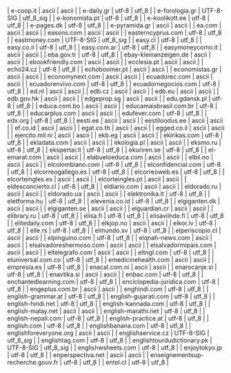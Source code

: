 | e-coop.it | ascii | ascii |
| e-daily.gr | utf-8 | utf_8 |
| e-forologia.gr | UTF-8-SIG | utf_8_sig |
| e-konomista.pt | utf-8 | utf_8 |
| e-koolikott.ee | utf-8 | utf_8 |
| e-pages.dk | utf-8 | utf_8 |
| e-pyramida.gr | ascii | ascii |
| ea.com | ascii | ascii |
| easons.com | ascii | ascii |
| easterncyprus.com | utf-8 | utf_8 |
| eastmoney.com | UTF-8-SIG | utf_8_sig |
| easy.cl | utf-8 | utf_8 |
| easy.co.il | utf-8 | utf_8 |
| easy.com.ar | utf-8 | utf_8 |
| easymoneycomo.it | ascii | ascii |
| eba.gov.tr | utf-8 | utf_8 |
| ebay-kleinanzeigen.de | ascii | ascii |
| ebookfriendly.com | ascii | ascii |
| ecclesia.pt | ascii | ascii |
| echo24.cz | utf-8 | utf_8 |
| echoboomer.pt | ascii | ascii |
| economistas.gr | ascii | ascii |
| economynext.com | ascii | ascii |
| ecuadorec.com | ascii | ascii |
| ecuadorenvivo.com | utf-8 | utf_8 |
| ecuadornegocios.com | utf-8 | utf_8 |
| ed.nl | ascii | ascii |
| edb.cz | ascii | ascii |
| edb.eu | ascii | ascii |
| edb.gov.hk | ascii | ascii |
| edgeprop.sg | ascii | ascii |
| edu.gdansk.pl | utf-8 | utf_8 |
| educa.com.bo | ascii | ascii |
| educamaisbrasil.com.br | utf-8 | utf_8 |
| educarplus.com | ascii | ascii |
| edufever.com | utf-8 | utf_8 |
| edx.org | utf-8 | utf_8 |
| eesti.ee | ascii | ascii |
| eestiloodus.ee | ascii | ascii |
| ef.co.id | ascii | ascii |
| egat.co.th | ascii | ascii |
| egged.co.il | ascii | ascii |
| ejercito.mil.ni | ascii | ascii |
| ekb.eg | ascii | ascii |
| ekirikas.com | utf-8 | utf_8 |
| ekladata.com | ascii | ascii |
| ekologia.pl | ascii | ascii |
| eksmo.ru | utf-8 | utf_8 |
| ekspertai.lt | utf-8 | utf_8 |
| ekuriren.se | utf-8 | utf_8 |
| el-emarat.com | ascii | ascii |
| elabueloeduca.com | ascii | ascii |
| elbil.no | ascii | ascii |
| elcolombiano.com | utf-8 | utf_8 |
| elconfidencial.com | utf-8 | utf_8 |
| elcorreogallego.es | utf-8 | utf_8 |
| elcorreoweb.es | utf-8 | utf_8 |
| elcorteingles.es | ascii | ascii |
| elcorteingles.pt | ascii | ascii |
| eldesconcierto.cl | utf-8 | utf_8 |
| eldiario.com | ascii | ascii |
| eldorado.ru | ascii | ascii |
| eldorado.ua | ascii | ascii |
| elektronika.lt | utf-8 | utf_8 |
| eletforma.hu | utf-8 | utf_8 |
| elevenia.co.id | utf-8 | utf_8 |
| elgiganten.dk | ascii | ascii |
| elgiganten.se | ascii | ascii |
| elguardian.cr | ascii | ascii |
| elibrary.ru | utf-8 | utf_8 |
| elisa.fi | utf-8 | utf_8 |
| elisaviihde.fi | utf-8 | utf_8 |
| elitedaily.com | utf-8 | utf_8 |
| elkjop.no | ascii | ascii |
| elkor.lv | utf-8 | utf_8 |
| elle.rs | utf-8 | utf_8 |
| elmundo.sv | utf-8 | utf_8 |
| elperiscopio.cl | ascii | ascii |
| elpinguino.com | utf-8 | utf_8 |
| elqnah-news.com | ascii | ascii |
| elsalvadoreshermoso.com | ascii | ascii |
| elsalvadormipais.com | ascii | ascii |
| eltelegrafo.com | ascii | ascii |
| eltngl.com | utf-8 | utf_8 |
| eluniversal.com.co | utf-8 | utf_8 |
| emedicinehealth.com | ascii | ascii |
| empresia.es | utf-8 | utf_8 |
| enacal.com.ni | ascii | ascii |
| enarocanje.si | utf-8 | utf_8 |
| enavtika.si | ascii | ascii |
| enbac.com | utf-8 | utf_8 |
| enchantedlearning.com | utf-8 | utf_8 |
| enciclopedia-juridica.com | utf-8 | utf_8 |
| engeplus.com.br | ascii | ascii |
| enghindi.com | utf-8 | utf_8 |
| english-grammar.at | utf-8 | utf_8 |
| english-gujarati.com | utf-8 | utf_8 |
| english-hindi.net | utf-8 | utf_8 |
| english-kannada.com | utf-8 | utf_8 |
| english-malay.net | ascii | ascii |
| english-marathi.net | utf-8 | utf_8 |
| english-nepali.com | utf-8 | utf_8 |
| english-practice.at | utf-8 | utf_8 |
| english.com | utf-8 | utf_8 |
| englishbanana.com | utf-8 | utf_8 |
| englishforeveryone.org | ascii | ascii |
| englishservice.cz | UTF-8-SIG | utf_8_sig |
| englishtag.com | utf-8 | utf_8 |
| englishtourdudictionary.pk | UTF-8-SIG | utf_8_sig |
| englishwsheets.com | utf-8 | utf_8 |
| enjoytokyo.jp | utf-8 | utf_8 |
| enperspectiva.net | ascii | ascii |
| enseignementsup-recherche.gouv.fr | utf-8 | utf_8 |
| entel.cl | utf-8 | utf_8 |
